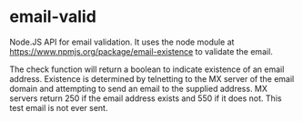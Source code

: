 email-valid
===========

Node.JS API for email validation. It uses the node module at https://www.npmjs.org/package/email-existence to validate the email.

The check function will return a boolean to indicate existence of an email address. Existence is determined by telnetting to the MX server of the email domain and attempting to send an email to the supplied address. MX servers return 250 if the email address exists and 550 if it does not. This test email is not ever sent.
